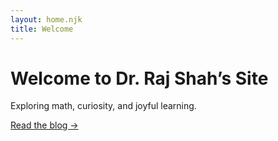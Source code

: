 ```yaml
---
layout: home.njk
title: Welcome
---
```


# Welcome to Dr. Raj Shah’s Site

Exploring math, curiosity, and joyful learning.

[Read the blog →](/posts/)
